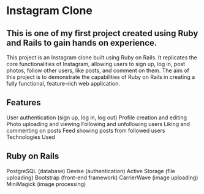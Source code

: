 # Instagram Clone

## This is one of my first project created using Ruby and Rails to gain hands on experience.

This project is an Instagram clone built using Ruby on Rails. It replicates the core functionalities of Instagram, allowing users to sign up, log in, post photos, follow other users, like posts, and comment on them. The aim of this project is to demonstrate the capabilities of Ruby on Rails in creating a fully functional, feature-rich web application.

## Features

User authentication (sign up, log in, log out)
Profile creation and editing
Photo uploading and viewing
Following and unfollowing users
Liking and commenting on posts
Feed showing posts from followed users
Technologies Used

## Ruby on Rails
PostgreSQL (database)
Devise (authentication)
Active Storage (file uploading)
Bootstrap (front-end framework)
CarrierWave (image uploading)
MiniMagick (image processing)
